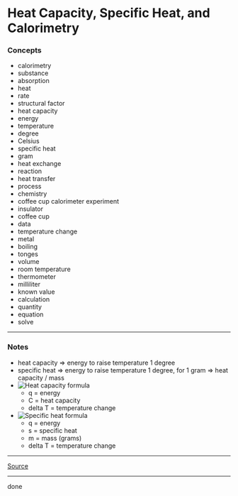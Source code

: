 # Heat Capacity, Specific Heat, and Calorimetry

### Concepts

- calorimetry
- substance
- absorption
- heat
- rate
- structural factor
- heat capacity
- energy
- temperature
- degree
- Celsius
- specific heat
- gram
- heat exchange
- reaction
- heat transfer
- process
- chemistry
- coffee cup calorimeter experiment
- insulator
- coffee cup
- data
- temperature change
- metal
- boiling
- tonges
- volume
- room temperature
- thermometer
- milliliter
- known value
- calculation
- quantity
- equation
- solve

---

### Notes

- heat capacity => energy to raise temperature 1 degree
- specific heat => energy to raise temperature 1 degree, for 1 gram => heat capacity / mass
- ![Heat capacity formula](https://latex.codecogs.com/svg.latex?q=c\Delta{T})
    - q = energy
    - C = heat capacity
    - delta T = temperature change
- ![Specific heat formula](https://latex.codecogs.com/svg.latex?q=sm\Delta{T})
    - q = energy
    - s = specific heat
    - m = mass (grams)
    - delta T = temperature change

---

[Source](https://youtu.be/yhNHJ7WdT8A)

---

done
